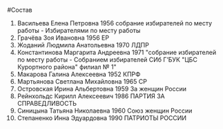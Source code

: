 #Состав
1. Васильева Елена Петровна 1956 собрание избирателей по месту работы - Избирателями по месту работы
2. Грачёва Зоя Ивановна 1956 ЕР
3. Жоданий Людмила Анатольевна 1970 ЛДПР
4. Константинова Маргарита Андреевна 1971 \"собрание избирателей по месту работы - Собранием избирателей СИб Г’БУК \"ЦБС Курортного района\" филиал № 1\"
5. Макарова Галина Алексеевна 1952 КПРФ
6. Мартьянова Светлана Михайловна 1965 СР
7. Островская Ирина Альбертовна 1959 За женщин России
8. Рейнхольдс Кирилл Алексеевич 1986 ПАРТИЯ ЗА СПРАВЕДЛИВОСТЬ
9. Синицына Татьяна Николаевна 1960 Союз женщин России
10. Степаненко Инна Эдуардовна 1990 ПАТРИОТЫ РОССИИ
